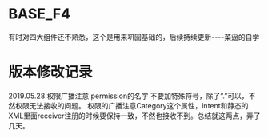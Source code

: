 # BASE_F4
有时对四大组件还不熟悉，这个是用来巩固基础的，后续持续更新----菜逼的自学

# 版本修改记录

2019.05.28  权限广播注意 permission的名字 不要加特殊符号，除了“.”可以，不然权限无法接收的问题。  权限的广播注意Category这个属性，intent和静态的XML里面receiver注册的时候要保持一致，不然也接收不到。总结就这两点，弄了几天。
